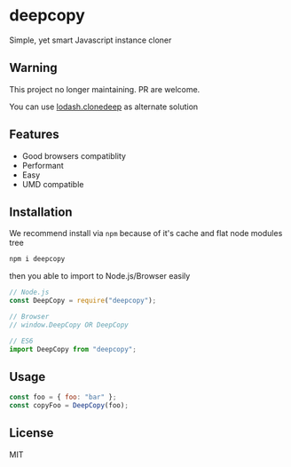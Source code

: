 # deepcopy

Simple, yet smart Javascript instance cloner

## Warning

This project no longer maintaining. PR are welcome.

You can use [lodash.clonedeep](https://www.npmjs.com/package/lodash.clonedeep) as alternate solution

## Features

- Good browsers compatiblity
- Performant
- Easy
- UMD compatible

## Installation

We recommend install via `npm` because of it's cache and flat node modules tree

```bash
npm i deepcopy
```

then you able to import to Node.js/Browser easily

```js
// Node.js
const DeepCopy = require("deepcopy");

// Browser
// window.DeepCopy OR DeepCopy

// ES6
import DeepCopy from "deepcopy";
```

## Usage

```js
const foo = { foo: "bar" };
const copyFoo = DeepCopy(foo);
```

## License

MIT
